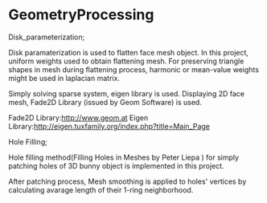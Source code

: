 # GeometryProcessing

Disk_parameterization;

Disk paramaterization is used to flatten face mesh object. In this project, uniform weights used to obtain flattening mesh. 
For preserving triangle shapes in mesh during flattening process, harmonic or mean-value weights might be used in laplacian matrix.

Simply solving sparse system, eigen library is used.
Displaying 2D face mesh, Fade2D Library (issued by Geom Software) is used.


Fade2D Library:http://www.geom.at
Eigen Library:http://eigen.tuxfamily.org/index.php?title=Main_Page


Hole Filling;

Hole filling method(Filling Holes in Meshes by Peter Liepa ) for simply patching holes of 3D bunny object is implemented in this project.

After patching process, Mesh smoothing is applied to holes' vertices by calculating avarage length of their 1-ring neighborhood.
